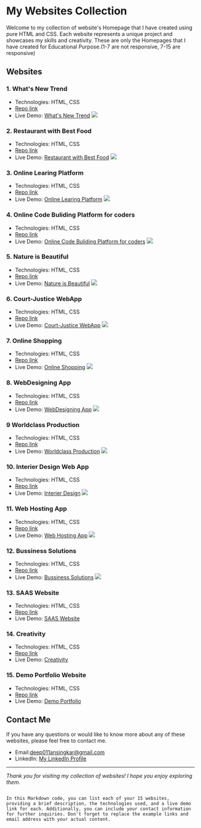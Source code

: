 # My Websites Collection

Welcome to my collection of website's Homepage that I have created using pure HTML and CSS. Each website represents a unique project and showcases my skills and creativity.
These are only the Homepages that I have created for Educational Purpose.(1-7 are not responsive, 7-15 are responsive)

## Websites

### 1. What's New Trend

- Technologies: HTML, CSS
- [Repo link](https://github.com/deep-da/Html-Css-Web-Pages/tree/main/live-class-project-01)
- Live Demo: [What's New Trend](https://whats-the-trend-in-2025.netlify.app/)
![](./live-class-project-1/1.png)

### 2. Restaurant with Best Food

- Technologies: HTML, CSS
- [Repo link](https://github.com/deep-da/Html-Css-Web-Pages/tree/main/live-class-project-2)
- Live Demo: [Restaurant with Best Food](https://restaurant-with-the-best-food.netlify.app/)
![](./live-class-project-2/2.png)

### 3. Online Learing Platform

- Technologies: HTML, CSS
- [Repo link](https://github.com/deep-da/Html-Css-Web-Pages/tree/main/live-class-project-3)
- Live Demo: [Online Learing Platform](https://the-online-learning-platform.netlify.app/)
![](./live-class-project-3/3.png)

### 4. Online Code Buliding Platform for coders

- Technologies: HTML, CSS
- [Repo link](https://github.com/deep-da/Html-Css-Web-Pages/tree/main/live-class-project-4)
- Live Demo: [Online Code Buliding Platform for coders](https://online-building-platform-for-coders.netlify.app/)
![](./live-class-project-4/5.png)

### 5. Nature is Beautiful 

- Technologies: HTML, CSS
- [Repo link](https://github.com/deep-da/Html-Css-Web-Pages/tree/main/live-class-project-5)
- Live Demo: [Nature is Beautiful](https://nature-is-beautiful.netlify.app/)
![](./live-class-project-5/6.png)

### 6. Court-Justice WebApp 

- Technologies: HTML, CSS
- [Repo link](https://github.com/deep-da/Html-Css-Web-Pages/tree/main/live-class-project-6)
- Live Demo: [Court-Justice WebApp](https://court-justice-webapp.netlify.app/)
![](./live-class-project-6/7.png)

### 7. Online Shopping

- Technologies: HTML, CSS
- [Repo link](https://github.com/deep-da/Html-Css-Web-Pages/tree/main/live-class-project-7)
- Live Demo: [Online Shopping](https://online-shopping-webapp.netlify.app/)
![](./live-class-project-7/7.png)


### 8. WebDesigning App 

- Technologies: HTML, CSS
- [Repo link](https://github.com/deep-ansingkar/Html-Css-Web-Pages/tree/main/live-class-project-8)
- Live Demo: [WebDesigning App](https://web-designing-app.netlify.app/)
![](./live-class-project-8/8.png)

### 9 Worldclass Production

- Technologies: HTML, CSS
- [Repo link](https://github.com/deep-ansingkar/Html-Css-Web-Pages/tree/main/live-class-project-9)
- Live Demo: [Worldclass Production](https://worldclass-production.netlify.app/)
![](./live-class-project-9/9.png)

### 10. Interier Design Web App

- Technologies: HTML, CSS
- [Repo link](https://github.com/deep-ansingkar/Html-Css-Web-Pages/tree/main/live-class-project-10)
- Live Demo: [Interier Design](https://interier-design-application.netlify.app/)
![](./live-class-project-10/10.png)

### 11. Web Hosting App

- Technologies: HTML, CSS
- [Repo link](https://github.com/deep-ansingkar/Html-Css-Web-Pages/tree/main/live-class-project-11)
- Live Demo: [Web Hosting App](https://web-hosting-application.netlify.app/)
![](./live-class-project-11/11.png)

### 12. Bussiness Solutions 

- Technologies: HTML, CSS
- [Repo link](https://github.com/deep-ansingkar/Html-Css-Web-Pages/tree/main/live-class-project-12)
- Live Demo: [Bussiness Solutions](https://bussiness-solutions.netlify.app/)
![](./live-class-project-12/12.png)

### 13. SAAS Website

- Technologies: HTML, CSS
- [Repo link](https://github.com/deep-ansingkar/Html-Css-Web-Pages/tree/main/live-class-project-13)
- Live Demo: [SAAS Website](https://saas-web-application.netlify.app/)

### 14. Creativity  

- Technologies: HTML, CSS
- [Repo link](https://github.com/deep-ansingkar/Html-Css-Web-Pages/tree/main/live-class-project-14)
- Live Demo: [Creativity](https://creative-web-application.netlify.app/)

### 15. Demo Portfolio Website

- Technologies: HTML, CSS
- [Repo link]()
- Live Demo: [Demo Portfolio](https://demo-webapplication-portfolio.netlify.app/)

## Contact Me

If you have any questions or would like to know more about any of these websites, please feel free to contact me.

- Email:[deep011ansingkar@gmail.com](deep011ansingkar@gmail.com)
- LinkedIn: [My LinkedIn Profile](linkedin.com/in/deep-ansingkar
)

---

*Thank you for visiting my collection of websites! I hope you enjoy exploring them.*
```

In this Markdown code, you can list each of your 15 websites, providing a brief description, the technologies used, and a live demo link for each. Additionally, you can include your contact information for further inquiries. Don't forget to replace the example links and email address with your actual content.
